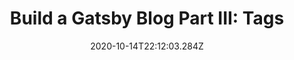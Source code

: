---
title: 'Build a Gatsby Blog Part III: Tags'
date: '2020-10-14T22:12:03.284Z'
status: 'draft'
tags: ["coding"]
---